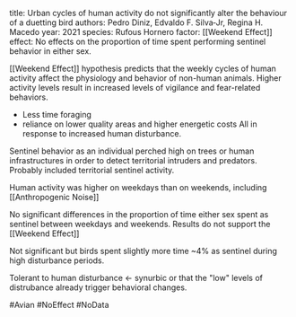 title: Urban cycles of human activity do not significantly alter the behaviour of a duetting bird
authors: Pedro Diniz, Edvaldo F. Silva‐Jr, Regina H. Macedo
year: 2021
species:  Rufous Hornero
factor: [[Weekend Effect]]
effect: No effects on the proportion of time spent performing sentinel behavior in either sex.

[[Weekend Effect]] hypothesis predicts that the weekly cycles of human activity affect the physiology and behavior of non-human animals. Higher activity levels result in increased levels of vigilance and fear-related behaviors.
- Less time foraging
- reliance on lower quality areas and higher energetic costs
All in response to increased human disturbance.

Sentinel behavior as an individual perched high on trees or human infrastructures in order to detect territorial intruders and predators. Probably included territorial sentinel activity.

Human activity was higher on weekdays than on weekends, including [[Anthropogenic Noise]] 

No significant differences in the proportion of time either sex spent as sentinel between weekdays and weekends. Results do not support the [[Weekend Effect]] 

Not significant but birds spent slightly more time ~4% as sentinel during high disturbance periods.

Tolerant to human disturbance <- synurbic
or that the "low" levels of distrubance already trigger behavioral changes.

#Avian #NoEffect #NoData 